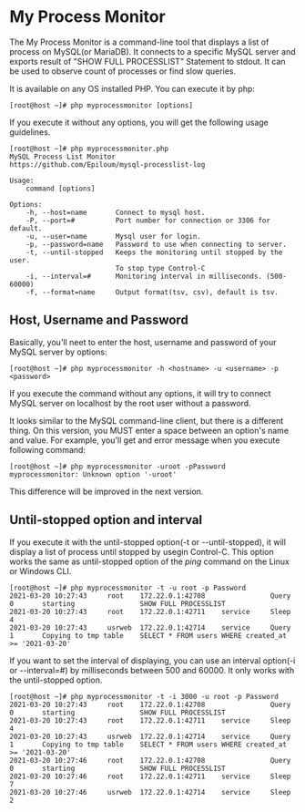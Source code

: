 # My Process Monitor

The My Process Monitor is a command-line tool that displays a list of process on MySQL(or MariaDB). It connects to a specific MySQL server and exports result of "SHOW FULL PROCESSLIST" Statement to stdout. It can be used to observe count of processes or find slow queries.

It is available on any OS installed PHP. You can execute it by php:
    
    [root@host ~]# php myprocessmonitor [options]

If you execute it without any options, you will get the following usage guidelines.

    [root@host ~]# php myprocessmonitor.php
    MySQL Process List Monitor
    https://github.com/Epiloum/mysql-processlist-log

    Usage:
        command [options]

    Options:
        -h, --host=name       Connect to mysql host.
        -P, --port=#          Port number for connection or 3306 for default.
        -u, --user=name       Mysql user for login.
        -p, --password=name   Password to use when connecting to server.
        -t, --until-stopped   Keeps the monitoring until stopped by the user.
                              To stop type Control-C
        -i, --interval=#      Monitoring interval in milliseconds. (500-60000)
        -f, --format=name     Output format(tsv, csv), default is tsv.

## Host, Username and Password
Basically, you'll neet to enter the host, username and password of your MySQL server by options:

    [root@host ~]# php myprocessmonitor -h <hostname> -u <username> -p <password>

If you execute the command without any options, it will try to connect MySQL server on localhost by the root user without a password. 

It looks similar to the MySQL command-line client, but there is a different thing. On this version, you MUST enter a space between an option's name and value. For example, you'll get and error message when you execute following command:

    [root@host ~]# php myprocessmonitor -uroot -pPassword
    myprocessmonitor: Unknown option '-uroot'

This difference will be improved in the next version.

## Until-stopped option and interval
If you execute it with the until-stopped option(-t or --until-stopped), it will display a list of process until stopped by usegin Control-C. This option works the same as until-stopped option of the _ping_ command on the Linux or Windows CLI.

    [root@host ~]# php myprocessmonitor -t -u root -p Password
    2021-03-20 10:27:43     root    172.22.0.1:42708                Query   0       starting                SHOW FULL PROCESSLIST
    2021-03-20 10:27:43     root    172.22.0.1:42711    service     Sleep   4
    2021-03-20 10:27:43     usrweb  172.22.0.1:42714    service     Query   1       Copying to tmp table    SELECT * FROM users WHERE created_at >= '2021-03-20'

If you want to set the interval of displaying, you can use an interval option(-i or --interval=#) by milliseconds between 500 and 60000. It only works with the until-stopped option.

    [root@host ~]# php myprocessmonitor -t -i 3000 -u root -p Password
    2021-03-20 10:27:43     root    172.22.0.1:42708                Query   0       starting                SHOW FULL PROCESSLIST
    2021-03-20 10:27:43     root    172.22.0.1:42711    service     Sleep   4
    2021-03-20 10:27:43     usrweb  172.22.0.1:42714    service     Query   1       Copying to tmp table    SELECT * FROM users WHERE created_at >= '2021-03-20'
    2021-03-20 10:27:46     root    172.22.0.1:42708                Query   0       starting                SHOW FULL PROCESSLIST
    2021-03-20 10:27:46     root    172.22.0.1:42711    service     Sleep   7
    2021-03-20 10:27:46     usrweb  172.22.0.1:42714    service     Sleep   2
